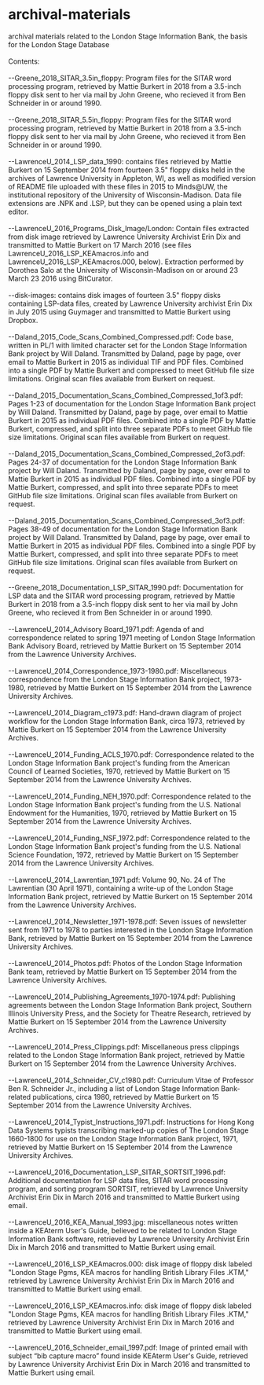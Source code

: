 # archival-materials
archival materials related to the London Stage Information Bank, the basis for the London Stage Database<br>
<br>
Contents:<br>
<br>
--Greene_2018_SITAR_3.5in_floppy: Program files for the SITAR word processing program, retrieved by Mattie Burkert in 2018 from a 3.5-inch floppy disk sent to her via mail by John Greene, who recieved it from Ben Schneider in or around 1990.<br>
<br>
--Greene_2018_SITAR_5.5in_floppy: Program files for the SITAR word processing program, retrieved by Mattie Burkert in 2018 from a 3.5-inch floppy disk sent to her via mail by John Greene, who recieved it from Ben Schneider in or around 1990.<br>
<br>
--LawrenceU_2014_LSP_data_1990: contains files retrieved by Mattie Burkert on 15 September 2014 from fourteen 3.5" floppy disks held in the archives of Lawrence University in Appleton, WI, as well as modified version of README file uploaded with these files in 2015 to Minds@UW, the institutional repository of the University of Wisconsin-Madison. Data file extensions are .NPK and .LSP, but they can be opened using a plain text editor.<br>
<br>
--LawrenceU_2016_Programs_Disk_Image/London: Contain files extracted from disk image retrieved by Lawrence University Archivist Erin Dix and transmitted to Mattie Burkert on 17 March 2016 (see files LawrenceU_2016_LSP_KEAmacros.info and LawrenceU_2016_LSP_KEAmacros.000, below). Extraction performed by Dorothea Salo at the University of Wisconsin-Madison on or around 23 March 23 2016 using BitCurator. <br>
<br>
--disk-images: contains disk images of fourteen 3.5" floppy disks containing LSP-data files, created by Lawrence University archivist Erin Dix in July 2015 using Guymager and transmitted to Mattie Burkert using Dropbox.<br>
<br>
--Daland_2015_Code_Scans_Combined_Compressed.pdf: Code base, written in PL/1 with limited character set for the London Stage Information Bank project by Will Daland. Transmitted by Daland, page by page, over email to Mattie Burkert in 2015 as individual TIF and PDF files. Combined into a single PDF by Mattie Burkert and compressed to meet GitHub file size limitations. Original scan files available from Burkert on request.<br>
<br>
--Daland_2015_Documentation_Scans_Combined_Compressed_1of3.pdf: Pages 1-23 of documentation for the London Stage Information Bank project by Will Daland. Transmitted by Daland, page by page, over email to Mattie Burkert in 2015 as individual PDF files. Combined into a single PDF by Mattie Burkert, compressed, and split into three separate PDFs to meet GitHub file size limitations. Original scan files available from Burkert on request.<br>
<br>
--Daland_2015_Documentation_Scans_Combined_Compressed_2of3.pdf:	Pages 24-37 of documentation for the London Stage Information Bank project by Will Daland. Transmitted by Daland, page by page, over email to Mattie Burkert in 2015 as individual PDF files. Combined into a single PDF by Mattie Burkert, compressed, and split into three separate PDFs to meet GitHub file size limitations. Original scan files available from Burkert on request.<br>
<br>
--Daland_2015_Documentation_Scans_Combined_Compressed_3of3.pdf: Pages 38-49 of documentation for the London Stage Information Bank project by Will Daland. Transmitted by Daland, page by page, over email to Mattie Burkert in 2015 as individual PDF files. Combined into a single PDF by Mattie Burkert, compressed, and split into three separate PDFs to meet GitHub file size limitations. Original scan files available from Burkert on request.<br> 
<br>
--Greene_2018_Documentation_LSP_SITAR_1990.pdf: Documentation for LSP data and the SITAR word processing program, retrieved by Mattie Burkert in 2018 from a 3.5-inch floppy disk sent to her via mail by John Greene, who recieved it from Ben Schneider in or around 1990.<br> 
<br>
--LawrenceU_2014_Advisory Board_1971.pdf: Agenda of and correspondence related to spring 1971 meeting of London Stage Information Bank Advisory Board, retrieved by Mattie Burkert on 15 September 2014 from the Lawrence University Archives.<br>
<br>
--LawrenceU_2014_Correspondence_1973-1980.pdf: Miscellaneous correspondence from the London Stage Information Bank project, 1973-1980, retrieved by Mattie Burkert on 15 September 2014 from the Lawrence University Archives.<br>
<br>
--LawrenceU_2014_Diagram_c1973.pdf: Hand-drawn diagram of project workflow for the London Stage Information Bank, circa 1973, retrieved by Mattie Burkert on 15 September 2014 from the Lawrence University Archives.<br>
<br>
--LawrenceU_2014_Funding_ACLS_1970.pdf: Correspondence related to the London Stage Information Bank project's funding from the American Council of Learned Societies, 1970, retrieved by Mattie Burkert on 15 September 2014 from the Lawrence University Archives.<br>
<br>
--LawrenceU_2014_Funding_NEH_1970.pdf: Correspondence related to the London Stage Information Bank project's funding from the U.S. National Endowment for the Humanities, 1970, retrieved by Mattie Burkert on 15 September 2014 from the Lawrence University Archives.<br>
<br>
--LawrenceU_2014_Funding_NSF_1972.pdf: Correspondence related to the London Stage Information Bank project's funding from the U.S. National Science Foundation, 1972, retrieved by Mattie Burkert on 15 September 2014 from the Lawrence University Archives.<br>
<br>
--LawrenceU_2014_Lawrentian_1971.pdf: Volume 90, No. 24 of The Lawrentian (30 April 1971), containing a write-up of the London Stage Information Bank project, retrieved by Mattie Burkert on 15 September 2014 from the Lawrence University Archives.<br>
<br>
--LawrenceU_2014_Newsletter_1971-1978.pdf: Seven issues of newsletter sent from 1971 to 1978 to parties interested in the London Stage Information Bank, retrieved by Mattie Burkert on 15 September 2014 from the Lawrence University Archives.<br>
<br>
--LawrenceU_2014_Photos.pdf: Photos of the London Stage Information Bank team, retrieved by Mattie Burkert on 15 September 2014 from the Lawrence University Archives.<br>
<br>
--LawrenceU_2014_Publishing_Agreements_1970-1974.pdf: Publishing agreements between the London Stage Information Bank project, Southern Illinois University Press, and the Society for Theatre Research, retrieved by Mattie Burkert on 15 September 2014 from the Lawrence University Archives.<br>
<br>
--LawrenceU_2014_Press_Clippings.pdf: Miscellaneous press clippings related to the London Stage Information Bank project, retrieved by Mattie Burkert on 15 September 2014 from the Lawrence University Archives.<br>
<br>
--LawrenceU_2014_Schneider_CV_c1980.pdf: Curriculum Vitae of Professor Ben R. Schneider Jr., including a list of London Stage Information Bank-related publications, circa 1980, retrieved by Mattie Burkert on 15 September 2014 from the Lawrence University Archives.<br>
<br>
--LawrenceU_2014_Typist_Instructions_1971.pdf: Instructions for Hong Kong Data Systems typists transcribing marked-up copies of The London Stage 1660-1800 for use on the London Stage Information Bank project, 1971, retrieved by Mattie Burkert on 15 September 2014 from the Lawrence University Archives.<br>
<br>
--LawrenceU_2016_Documentation_LSP_SITAR_SORTSIT_1996.pdf: Additional documentation for LSP data files, SITAR word processing program, and sorting program SORTSIT, retrieved by Lawrence University Archivist Erin Dix in March 2016 and transmitted to Mattie Burkert using email.<br>
<br>
--LawrenceU_2016_KEA_Manual_1993.jpg: miscellaneous notes written inside a KEAterm User's Guide, believed to be related to London Stage Information Bank software, retrieved by Lawrence University Archivist Erin Dix in March 2016 and transmitted to Mattie Burkert using email.<br>
<br>
--LawrenceU_2016_LSP_KEAmacros.000: disk image of floppy disk labeled "London Stage Pgms, KEA macros for handling British Library Files .KTM," retrieved by Lawrence University Archivist Erin Dix in March 2016 and transmitted to Mattie Burkert using email.<br>
<br>
--LawrenceU_2016_LSP_KEAmacros.info: disk image of floppy disk labeled "London Stage Pgms, KEA macros for handling British Library Files .KTM," retrieved by Lawrence University Archivist Erin Dix in March 2016 and transmitted to Mattie Burkert using email.<br>
<br>
--LawrenceU_2016_Schneider_email_1997.pdf: Image of printed email with subject “bib capture macro” found inside KEAterm User's Guide, retrieved by Lawrence University Archivist Erin Dix in March 2016 and transmitted to Mattie Burkert using email.<br>
